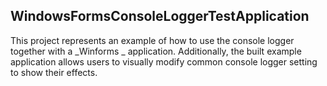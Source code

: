 
## WindowsFormsConsoleLoggerTestApplication

This project represents an example of how to use the console 
logger together with a _Winforms _ application. Additionally, 
the built example application allows users to visually modify 
common console logger setting to show their effects.
